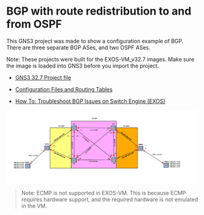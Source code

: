 # BGP with route redistribution to and from OSPF

This GNS3 project was made to show a configuration example of BGP.  There are three separate BGP ASes, and two OSPF ASes.

Note: These projects were built for the EXOS-VM_v32.7 images.  Make sure the image is loaded into GNS3 before you import the project.

* [GNS3 32.7 Project file](https://github.com/stewilliams-extr/Virtual_EXOS/raw/refs/heads/master/gns3_projects/BGP/BGP_32.7.2.gns3project)

* [Configuration Files and Routing Tables](configs)
  
* [How To: Troubleshoot BGP Issues on Switch Engine (EXOS)](https://extreme-networks.my.site.com/ExtrArticleDetail?an=000078327)


<img src="screenshot.png">

>Note: ECMP is not supported in EXOS-VM. This is because ECMP requires hardware support, and the required hardware is not emulated in the VM.
